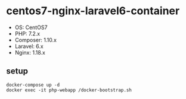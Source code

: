 # centos7-nginx-laravel6-container

- OS: CentOS7
- PHP: 7.2.x
- Composer: 1.10.x
- Laravel: 6.x
- Nginx: 1.18.x

## setup

```
docker-compose up -d
docker exec -it php-webapp /docker-bootstrap.sh
```
